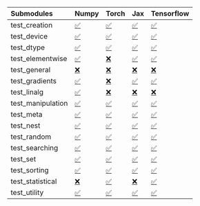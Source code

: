 | Submodules        | Numpy                                                                                                                           | Torch                                                                                                                           | Jax                                                                                                                             | Tensorflow                                                                                                                      |
|:------------------|:--------------------------------------------------------------------------------------------------------------------------------|:--------------------------------------------------------------------------------------------------------------------------------|:--------------------------------------------------------------------------------------------------------------------------------|:--------------------------------------------------------------------------------------------------------------------------------|
| test_creation     | <a href="https://github.com/unifyai/ivy/runs/8205008596?check_suite_focus=true" rel="noopener noreferrer" target="_blank">✅</a> | <a href="https://github.com/unifyai/ivy/runs/8205010597?check_suite_focus=true" rel="noopener noreferrer" target="_blank">✅</a> | <a href="https://github.com/unifyai/ivy/runs/8205012594?check_suite_focus=true" rel="noopener noreferrer" target="_blank">✅</a> | <a href="https://github.com/unifyai/ivy/runs/8205014514?check_suite_focus=true" rel="noopener noreferrer" target="_blank">✅</a> |
| test_device       | <a href="https://github.com/unifyai/ivy/runs/8205008759?check_suite_focus=true" rel="noopener noreferrer" target="_blank">✅</a> | <a href="https://github.com/unifyai/ivy/runs/8205010699?check_suite_focus=true" rel="noopener noreferrer" target="_blank">✅</a> | <a href="https://github.com/unifyai/ivy/runs/8205012735?check_suite_focus=true" rel="noopener noreferrer" target="_blank">✅</a> | <a href="https://github.com/unifyai/ivy/runs/8205014635?check_suite_focus=true" rel="noopener noreferrer" target="_blank">✅</a> |
| test_dtype        | <a href="https://github.com/unifyai/ivy/runs/8205008874?check_suite_focus=true" rel="noopener noreferrer" target="_blank">✅</a> | <a href="https://github.com/unifyai/ivy/runs/8205010838?check_suite_focus=true" rel="noopener noreferrer" target="_blank">✅</a> | <a href="https://github.com/unifyai/ivy/runs/8205012869?check_suite_focus=true" rel="noopener noreferrer" target="_blank">✅</a> | <a href="https://github.com/unifyai/ivy/runs/8205014748?check_suite_focus=true" rel="noopener noreferrer" target="_blank">✅</a> |
| test_elementwise  | <a href="https://github.com/unifyai/ivy/runs/8205008999?check_suite_focus=true" rel="noopener noreferrer" target="_blank">✅</a> | <a href="https://github.com/unifyai/ivy/runs/8205010949?check_suite_focus=true" rel="noopener noreferrer" target="_blank">❌</a> | <a href="https://github.com/unifyai/ivy/runs/8205012994?check_suite_focus=true" rel="noopener noreferrer" target="_blank">✅</a> | <a href="https://github.com/unifyai/ivy/runs/8205014834?check_suite_focus=true" rel="noopener noreferrer" target="_blank">✅</a> |
| test_general      | <a href="https://github.com/unifyai/ivy/runs/8205009095?check_suite_focus=true" rel="noopener noreferrer" target="_blank">❌</a> | <a href="https://github.com/unifyai/ivy/runs/8205011046?check_suite_focus=true" rel="noopener noreferrer" target="_blank">❌</a> | <a href="https://github.com/unifyai/ivy/runs/8205013085?check_suite_focus=true" rel="noopener noreferrer" target="_blank">❌</a> | <a href="https://github.com/unifyai/ivy/runs/8205014935?check_suite_focus=true" rel="noopener noreferrer" target="_blank">❌</a> |
| test_gradients    | <a href="https://github.com/unifyai/ivy/runs/8205009221?check_suite_focus=true" rel="noopener noreferrer" target="_blank">✅</a> | <a href="https://github.com/unifyai/ivy/runs/8205011171?check_suite_focus=true" rel="noopener noreferrer" target="_blank">❌</a> | <a href="https://github.com/unifyai/ivy/runs/8205013227?check_suite_focus=true" rel="noopener noreferrer" target="_blank">✅</a> | <a href="https://github.com/unifyai/ivy/runs/8205015054?check_suite_focus=true" rel="noopener noreferrer" target="_blank">✅</a> |
| test_linalg       | <a href="https://github.com/unifyai/ivy/runs/8205009387?check_suite_focus=true" rel="noopener noreferrer" target="_blank">✅</a> | <a href="https://github.com/unifyai/ivy/runs/8205011328?check_suite_focus=true" rel="noopener noreferrer" target="_blank">❌</a> | <a href="https://github.com/unifyai/ivy/runs/8205013395?check_suite_focus=true" rel="noopener noreferrer" target="_blank">❌</a> | <a href="https://github.com/unifyai/ivy/runs/8205015170?check_suite_focus=true" rel="noopener noreferrer" target="_blank">❌</a> |
| test_manipulation | <a href="https://github.com/unifyai/ivy/runs/8205009519?check_suite_focus=true" rel="noopener noreferrer" target="_blank">✅</a> | <a href="https://github.com/unifyai/ivy/runs/8205011446?check_suite_focus=true" rel="noopener noreferrer" target="_blank">✅</a> | <a href="https://github.com/unifyai/ivy/runs/8205013505?check_suite_focus=true" rel="noopener noreferrer" target="_blank">✅</a> | <a href="https://github.com/unifyai/ivy/runs/8205015317?check_suite_focus=true" rel="noopener noreferrer" target="_blank">✅</a> |
| test_meta         | <a href="https://github.com/unifyai/ivy/runs/8205009673?check_suite_focus=true" rel="noopener noreferrer" target="_blank">✅</a> | <a href="https://github.com/unifyai/ivy/runs/8205011557?check_suite_focus=true" rel="noopener noreferrer" target="_blank">✅</a> | <a href="https://github.com/unifyai/ivy/runs/8205013622?check_suite_focus=true" rel="noopener noreferrer" target="_blank">✅</a> | <a href="https://github.com/unifyai/ivy/runs/8205015450?check_suite_focus=true" rel="noopener noreferrer" target="_blank">✅</a> |
| test_nest         | <a href="https://github.com/unifyai/ivy/runs/8205009793?check_suite_focus=true" rel="noopener noreferrer" target="_blank">✅</a> | <a href="https://github.com/unifyai/ivy/runs/8205011731?check_suite_focus=true" rel="noopener noreferrer" target="_blank">✅</a> | <a href="https://github.com/unifyai/ivy/runs/8205013749?check_suite_focus=true" rel="noopener noreferrer" target="_blank">✅</a> | <a href="https://github.com/unifyai/ivy/runs/8205015551?check_suite_focus=true" rel="noopener noreferrer" target="_blank">✅</a> |
| test_random       | <a href="https://github.com/unifyai/ivy/runs/8205009918?check_suite_focus=true" rel="noopener noreferrer" target="_blank">✅</a> | <a href="https://github.com/unifyai/ivy/runs/8205011874?check_suite_focus=true" rel="noopener noreferrer" target="_blank">✅</a> | <a href="https://github.com/unifyai/ivy/runs/8205013876?check_suite_focus=true" rel="noopener noreferrer" target="_blank">✅</a> | <a href="https://github.com/unifyai/ivy/runs/8205015641?check_suite_focus=true" rel="noopener noreferrer" target="_blank">✅</a> |
| test_searching    | <a href="https://github.com/unifyai/ivy/runs/8205010011?check_suite_focus=true" rel="noopener noreferrer" target="_blank">✅</a> | <a href="https://github.com/unifyai/ivy/runs/8205011981?check_suite_focus=true" rel="noopener noreferrer" target="_blank">✅</a> | <a href="https://github.com/unifyai/ivy/runs/8205014001?check_suite_focus=true" rel="noopener noreferrer" target="_blank">✅</a> | <a href="https://github.com/unifyai/ivy/runs/8205015762?check_suite_focus=true" rel="noopener noreferrer" target="_blank">✅</a> |
| test_set          | <a href="https://github.com/unifyai/ivy/runs/8205010105?check_suite_focus=true" rel="noopener noreferrer" target="_blank">✅</a> | <a href="https://github.com/unifyai/ivy/runs/8205012104?check_suite_focus=true" rel="noopener noreferrer" target="_blank">✅</a> | <a href="https://github.com/unifyai/ivy/runs/8205014124?check_suite_focus=true" rel="noopener noreferrer" target="_blank">✅</a> | <a href="https://github.com/unifyai/ivy/runs/8205015865?check_suite_focus=true" rel="noopener noreferrer" target="_blank">✅</a> |
| test_sorting      | <a href="https://github.com/unifyai/ivy/runs/8205010249?check_suite_focus=true" rel="noopener noreferrer" target="_blank">✅</a> | <a href="https://github.com/unifyai/ivy/runs/8205012203?check_suite_focus=true" rel="noopener noreferrer" target="_blank">✅</a> | <a href="https://github.com/unifyai/ivy/runs/8205014231?check_suite_focus=true" rel="noopener noreferrer" target="_blank">✅</a> | <a href="https://github.com/unifyai/ivy/runs/8205015978?check_suite_focus=true" rel="noopener noreferrer" target="_blank">✅</a> |
| test_statistical  | <a href="https://github.com/unifyai/ivy/runs/8205010368?check_suite_focus=true" rel="noopener noreferrer" target="_blank">❌</a> | <a href="https://github.com/unifyai/ivy/runs/8205012334?check_suite_focus=true" rel="noopener noreferrer" target="_blank">✅</a> | <a href="https://github.com/unifyai/ivy/runs/8205014325?check_suite_focus=true" rel="noopener noreferrer" target="_blank">❌</a> | <a href="https://github.com/unifyai/ivy/runs/8205016119?check_suite_focus=true" rel="noopener noreferrer" target="_blank">✅</a> |
| test_utility      | <a href="https://github.com/unifyai/ivy/runs/8205010495?check_suite_focus=true" rel="noopener noreferrer" target="_blank">✅</a> | <a href="https://github.com/unifyai/ivy/runs/8205012453?check_suite_focus=true" rel="noopener noreferrer" target="_blank">✅</a> | <a href="https://github.com/unifyai/ivy/runs/8205014432?check_suite_focus=true" rel="noopener noreferrer" target="_blank">✅</a> | <a href="https://github.com/unifyai/ivy/runs/8205016312?check_suite_focus=true" rel="noopener noreferrer" target="_blank">✅</a> |